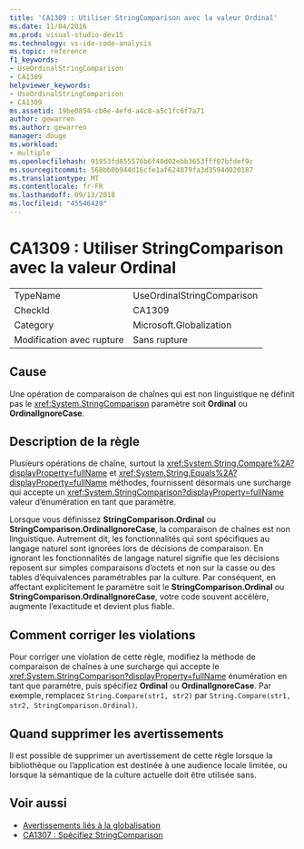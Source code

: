 ```yaml
---
title: 'CA1309 : Utiliser StringComparison avec la valeur Ordinal'
ms.date: 11/04/2016
ms.prod: visual-studio-dev15
ms.technology: vs-ide-code-analysis
ms.topic: reference
f1_keywords:
- UseOrdinalStringComparison
- CA1309
helpviewer_keywords:
- UseOrdinalStringComparison
- CA1309
ms.assetid: 19be0854-cb6e-4efd-a4c8-a5c1fc6f7a71
author: gewarren
ms.author: gewarren
manager: douge
ms.workload:
- multiple
ms.openlocfilehash: 91953fd855576b6f40d02ebb3653fff07bfdef9c
ms.sourcegitcommit: 568bb0b944d16cfe1af624879fa3d3594d020187
ms.translationtype: MT
ms.contentlocale: fr-FR
ms.lasthandoff: 09/13/2018
ms.locfileid: "45546429"
---
```

# <a name="ca1309-use-ordinal-stringcomparison"></a>CA1309 : Utiliser StringComparison avec la valeur Ordinal

|||
|-|-|
|TypeName|UseOrdinalStringComparison|
|CheckId|CA1309|
|Category|Microsoft.Globalization|
|Modification avec rupture|Sans rupture|

## <a name="cause"></a>Cause

Une opération de comparaison de chaînes qui est non linguistique ne définit pas le <xref:System.StringComparison> paramètre soit **Ordinal** ou **OrdinalIgnoreCase**.

## <a name="rule-description"></a>Description de la règle
 Plusieurs opérations de chaîne, surtout la <xref:System.String.Compare%2A?displayProperty=fullName> et <xref:System.String.Equals%2A?displayProperty=fullName> méthodes, fournissent désormais une surcharge qui accepte un <xref:System.StringComparison?displayProperty=fullName> valeur d’énumération en tant que paramètre.

 Lorsque vous définissez **StringComparison.Ordinal** ou **StringComparison.OrdinalIgnoreCase**, la comparaison de chaînes est non linguistique. Autrement dit, les fonctionnalités qui sont spécifiques au langage naturel sont ignorées lors de décisions de comparaison. En ignorant les fonctionnalités de langage naturel signifie que les décisions reposent sur simples comparaisons d’octets et non sur la casse ou des tables d’équivalences paramétrables par la culture. Par conséquent, en affectant explicitement le paramètre soit le **StringComparison.Ordinal** ou **StringComparison.OrdinalIgnoreCase**, votre code souvent accélère, augmente l’exactitude et devient plus fiable.

## <a name="how-to-fix-violations"></a>Comment corriger les violations
 Pour corriger une violation de cette règle, modifiez la méthode de comparaison de chaînes à une surcharge qui accepte le <xref:System.StringComparison?displayProperty=fullName> énumération en tant que paramètre, puis spécifiez **Ordinal** ou **OrdinalIgnoreCase**. Par exemple, remplacez `String.Compare(str1, str2)` par `String.Compare(str1, str2, StringComparison.Ordinal)`.

## <a name="when-to-suppress-warnings"></a>Quand supprimer les avertissements
 Il est possible de supprimer un avertissement de cette règle lorsque la bibliothèque ou l’application est destinée à une audience locale limitée, ou lorsque la sémantique de la culture actuelle doit être utilisée sans.

## <a name="see-also"></a>Voir aussi

- [Avertissements liés à la globalisation](../code-quality/globalization-warnings.md)
- [CA1307 : Spécifiez StringComparison](../code-quality/ca1307-specify-stringcomparison.md)